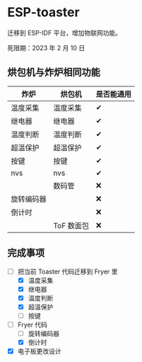 # ESP-toaster
迁移到 ESP-IDF 平台，增加物联网功能。

死限期：2023 年 2 月 10 日

## 烘包机与炸炉相同功能

| 炸炉       | 烘包机   | 是否能通用 |
| ---------- | -------- | -------------------- |
| 温度采集   | 温度采集 | ✔             |
| 继电器     | 继电器   | ✔               |
| 温度判断   | 温度判断 | ✔             |
| 超温保护   | 超温保护 | ✔             |
| 按键       | 按键     | ✔                 |
| nvs     | nvs      |      ✔                |
|  | 数码管   |       ❌               |
| 旋转编码器 |    |       ❌               |
|    倒计时        |    |       ❌            |
|            | ToF 数面包   |       ❌            |

## 完成事项
- [ ] 把当前 Toaster 代码迁移到 Fryer 里
  - [x] 温度采集
  - [x] 继电器
  - [x] 温度判断
  - [x] 超温保护
  - [ ] 按键
- [ ] Fryer 代码
  - [ ] 旋转编码器
  - [x] 倒计时
- [x] 电子板更改设计

